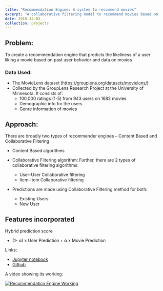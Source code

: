 ```yaml
---
title: "Recommendation Engine: A system to recommend movies"
excerpt: "A collaborative filtering model to recommend movies based on past user behavior & other users <br/><img src='/images/Recomm.jpg'>"
date: 2018-12-03
collection: projects
---
```


## Problem:
To create a recommendation engine that predicts the likeliness of a user liking a movie based on past user behavior and data on movies

### Data Used:
* The MovieLens dataset (https://grouplens.org/datasets/movielens/)
* Collected by the GroupLens Research Project at the University of Minnesota. It consists of:
  * 100,000 ratings (1-5) from 943 users on 1682 movies
  * Demographic info for the users
  * Genre information of movies

## Approach:
There are broadly two types of recommender engines – Content Based and Collaborative Filtering
* Content Based algorithms 
* Collaborative Filtering algorithm: Further, there are 2 types of collaborative filtering algorithms:
  * User-User Collaborative filtering 
  * Item-Item Collaborative filtering

* Predictions are made using Collaborative Filtering method for both:
  * Existing Users
  * New User

## Features incorporated

Hybrid prediction score
* (1- α) x User Prediction + α x Movie Prediction


Links:
* [Jupyter notebook](https://bit.ly/2ILJYcL)
* [Github](https://github.com/SatyajitNarayanan/Recommendation-Engine)


A video showing its working:

[![Recommendation Engine Working](http://img.youtube.com/vi/gARLtNfgFmQ/0.jpg)](https://www.youtube.com/embed/gARLtNfgFmQ)

